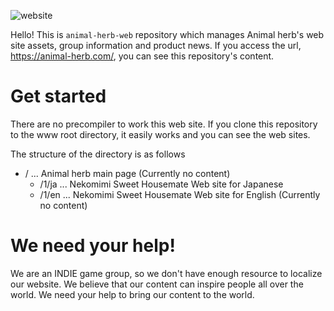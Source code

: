 ![website](https://user-images.githubusercontent.com/10524945/146676931-1bf45b72-351f-472d-bf22-c71202828693.jpg)

Hello! This is `animal-herb-web` repository which manages Animal herb's web site assets, group information and product news. If you access the url, https://animal-herb.com/, you can see this repository's content.

# Get started

There are no precompiler to work this web site. If you clone this repository to the www root directory, it easily works and you can see the web sites.

The structure of the directory is as follows

- / ... Animal herb main page (Currently no content)
  - /1/ja ... Nekomimi Sweet Housemate Web site for Japanese
  - /1/en ... Nekomimi Sweet Housemate Web site for English (Currently no content)

# We need your help!

We are an INDIE game group, so we don't have enough resource to localize our website. We believe that our content can inspire people all over the world. We need your help to bring our content to the world.

